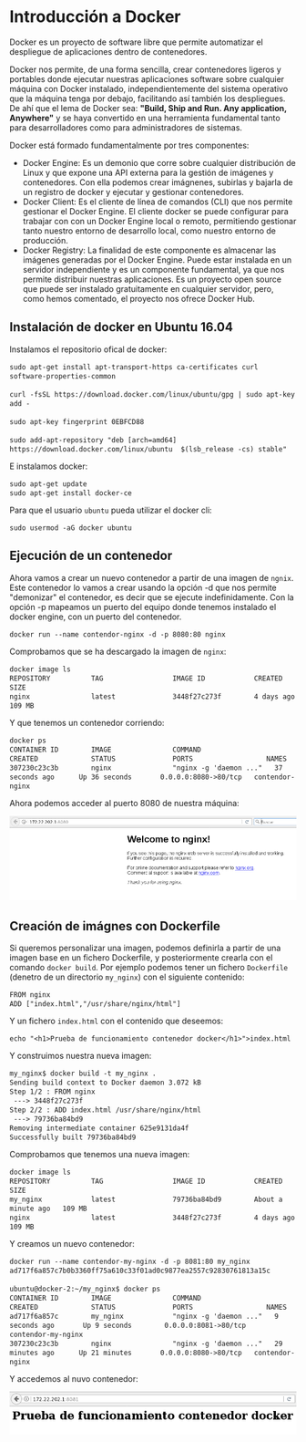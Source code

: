 # Introducción a Docker

Docker es un proyecto de software libre que permite automatizar el despliegue de aplicaciones dentro de contenedores.

Docker nos permite, de una forma sencilla, crear contenedores  ligeros y portables donde ejecutar nuestras aplicaciones software sobre cualquier máquina con Docker instalado, independientemente del sistema operativo que la máquina tenga por debajo, facilitando así también los despliegues. De ahí que el lema de Docker sea: **"Build, Ship and Run. Any application, Anywhere"** y se haya convertido en una herramienta fundamental tanto para desarrolladores como para administradores de sistemas.

Docker está formado fundamentalmente por tres componentes:

* Docker Engine: Es un demonio que corre sobre cualquier distribución de Linux y que expone una API externa para la gestión de imágenes y contenedores. Con ella podemos crear imágnenes, subirlas y bajarla de un registro de docker y ejecutar y gestionar contenedores.
* Docker Client: Es el cliente de línea de comandos (CLI) que nos permite gestionar el Docker Engine. El cliente docker se puede configurar para trabajar con con un Docker Engine local o remoto, permitiendo gestionar tanto nuestro entorno de desarrollo local, como nuestro entorno de producción.
* Docker Registry: La finalidad de este componente es almacenar las imágenes generadas por el Docker Engine. Puede estar instalada en un servidor independiente y es un componente fundamental, ya que nos permite distribuir nuestras aplicaciones. Es un proyecto open source que puede ser instalado gratuitamente en cualquier servidor, pero, como hemos comentado, el proyecto nos ofrece Docker Hub.

## Instalación de docker en Ubuntu 16.04

Instalamos el repositorio ofical de docker:

	sudo apt-get install apt-transport-https ca-certificates curl software-properties-common

	curl -fsSL https://download.docker.com/linux/ubuntu/gpg | sudo apt-key add -

	sudo apt-key fingerprint 0EBFCD88

	sudo add-apt-repository "deb [arch=amd64] https://download.docker.com/linux/ubuntu  $(lsb_release -cs) stable"


E instalamos docker:

	sudo apt-get update
	sudo apt-get install docker-ce

Para que el usuario `ubuntu` pueda utilizar el docker cli:

	sudo usermod -aG docker ubuntu

## Ejecución de un contenedor

Ahora vamos a crear un nuevo contenedor a partir de una imagen de `ngnix`. Este contenedor lo vamos a crear usando la opción -d que nos permite "demonizar" el contenedor, es decir que se ejecute indefinidamente. Con la opción -p mapeamos un puerto del equipo donde tenemos instalado el docker engine, con un puerto del contenedor.

	docker run --name contendor-nginx -d -p 8080:80 nginx

Comprobamos que se ha descargado la imagen de `nginx`:

	docker image ls
	REPOSITORY          TAG                 IMAGE ID            CREATED             SIZE
	nginx               latest              3448f27c273f        4 days ago          109 MB

Y que tenemos un contenedor corriendo:

	docker ps
	CONTAINER ID        IMAGE               COMMAND                  CREATED             STATUS              PORTS                  NAMES
	307230c23c3b        nginx               "nginx -g 'daemon ..."   37 seconds ago      Up 36 seconds       0.0.0.0:8080->80/tcp   contendor-nginx

Ahora podemos acceder al puerto 8080 de nuestra máquina:

![docker](img/docker1.png)

## Creación de imágnes con Dockerfile

Si queremos personalizar una imagen, podemos definirla a partir de una imagen base en un fichero Dockerfile, y posteriormente crearla con el comando `docker build`. Por ejemplo podemos tener un fichero `Dockerfile` (denetro de un directorio `my_nginx`) con el siguiente contenido:

	FROM nginx
	ADD ["index.html","/usr/share/nginx/html"]

Y un fichero `index.html` con el contenido que deseemos:

	echo "<h1>Prueba de funcionamiento contenedor docker</h1>">index.html

Y construimos nuestra nueva imagen:

	my_nginx$ docker build -t my_nginx .
	Sending build context to Docker daemon 3.072 kB
	Step 1/2 : FROM nginx
	 ---> 3448f27c273f
	Step 2/2 : ADD index.html /usr/share/nginx/html
	 ---> 79736ba84bd9
	Removing intermediate container 625e9131da4f
	Successfully built 79736ba84bd9

Comprobamos que tenemos una nueva imagen:
	
	docker image ls
	REPOSITORY          TAG                 IMAGE ID            CREATED              SIZE
	my_nginx            latest              79736ba84bd9        About a minute ago   109 MB
	nginx               latest              3448f27c273f        4 days ago           109 MB


Y creamos un nuevo contenedor:

	docker run --name contendor-my-nginx -d -p 8081:80 my_nginx
	ad717f6a857c7b0b3360ff75a610c33f01ad0c9877ea2557c92830761813a15c
	
	ubuntu@docker-2:~/my_nginx$ docker ps
	CONTAINER ID        IMAGE               COMMAND                  CREATED             STATUS              PORTS                  NAMES
	ad717f6a857c        my_nginx            "nginx -g 'daemon ..."   9 seconds ago       Up 9 seconds        0.0.0.0:8081->80/tcp   contendor-my-nginx
	307230c23c3b        nginx               "nginx -g 'daemon ..."   29 minutes ago      Up 21 minutes       0.0.0.0:8080->80/tcp   contendor-nginx

Y accedemos al nuvo contenedor:

![docker](img/docker2.png)

